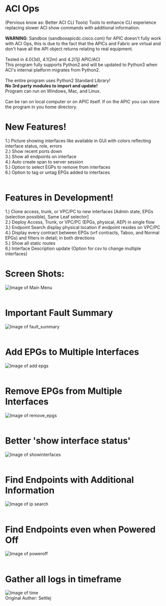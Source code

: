 # ACI Ops
(Pervious know as: Better ACI CLI Tools)
Tools to enhance CLI experience replacing slower ACI show commands with additional information.</br></br>
<strong>WARNING</strong>: Sandbox (sandboxapicdc.cisco.com) for APIC doesn't fully work with ACI Ops, this is due to the fact that the APICs and Fabric are virtual and don't have all the API object returns relating to real equipment.</br></br>
Tested in 4.0(3d), 4.1(2m) and 4.2(1j) APIC/ACI</br>
This program fully supports Python2 and will be updated to Python3 when ACI's internal platform migrates from Python2.</br></br>
The entire program uses Python2 Standard Library!  </br><b>No 3rd party modules to import and update!</b></br>
Program can run on Windows, Mac, and Linux.</br></br>
Can be ran on local computer or on APIC itself.  If on the APIC you can store the program in you home directory.</br>
# New Features!
1.) Picture showing interfaces like available in GUI with colors reflecting interface status, role, errors</br>
2.) Show recent ports down</br>
3.) Show all endpoints on interface</br>
4.) Auto create span to server session</br>
5.) Option to select EGPs to remove from interfaces</br>
6.) Option to tag or untag EPGs added to interfaces</br>
 </br>
# Features in Development!
1.) Clone access, trunk, or VPC/PC to new interfaces [Admin state, EPGs (selection possible), Same Leaf selector]</br>
2.) Deploy Access, Trunk, or VPC/PC (EPGs, physical, AEP) in single flow</br>
3.) Endpoint Search display physical location if endpoint resides on VPC/PC</br>
4.) Display every contract between EPGs (vrf contracts, Taboo, and Normal EPGs) and filters in detail; in both directions</br>
5.) Show all static routes </br>
6.) Interface Description update (Option for csv to change multiple interfaces)</br>
# Screen Shots:
![Image of Main Menu](https://github.com/settlej/Better_ACI_CLI_Tools/blob/master/images/main_menu.JPG)</br></br>
# Important Fault Summary
![Image of fault_summary](https://github.com/settlej/Better_ACI_CLI_Tools/blob/master/images/fault_summary_example.JPG)</br></br>
# Add EPGs to Multiple Interfaces
![Image of add epgs](https://github.com/settlej/Better_ACI_CLI_Tools/blob/master/images/add_vlans.JPG)</br></br>
# Remove EPGs from Multiple Interfaces
![Image of remove_epgs](https://github.com/settlej/Better_ACI_CLI_Tools/blob/master/images/remove_epgs.JPG)</br></br>
# Better 'show interface status'
![Image of showinterfaces](https://github.com/settlej/Better_ACI_CLI_Tools/blob/master/images/show%20interfaces.JPG)</br></br>
# Find Endpoints with Additional Information
![Image of ip search](https://github.com/settlej/Better_ACI_CLI_Tools/blob/master/images/ipsearch.PNG)</br></br>
# Find Endpoints even when Powered Off
![Image of poweroff](https://github.com/settlej/Better_ACI_CLI_Tools/blob/master/images/vm_poweredoff.PNG)</br></br>
# Gather all logs in timeframe
![Image of time](https://github.com/settlej/Better_ACI_CLI_Tools/blob/master/images/time_example.JPG)
</br>Original Auther: Settlej
